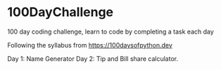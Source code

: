 # 100DayChallenge
100 day coding challenge, learn to code by completing a task each day

Following the syllabus from https://100daysofpython.dev

Day 1: Name Generator
Day 2: Tip and Bill share calculator.

